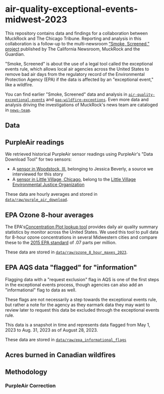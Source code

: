 # air-quality-exceptional-events-midwest-2023

This repository contains data and findings for a collaboration between MuckRock and The Chicago Tribune. Reporting and analysis in this collaboration is a follow-up to the multi-newsroom [“Smoke, Screened,” project](https://www.muckrock.com/project/smoke-screened-the-clean-air-acts-dirty-secret-1117/) published by The California Newsroom, MuckRock and the Guardian. 

"Smoke, Screened" is about the use of a legal tool called the exceptional events rule, which allows local air agencies across the United States to remove bad air days from the regulatory record of the Environmental Protection Agency (EPA) if the data is affected by an "exceptional event," like a wildfire.

You can find earlier "Smoke, Screened" data and analysis in [`air-quality-exceptional-events`](https://github.com/MuckRock/air-quality-exceptional-events) and [`gao-wildfire-exceptions`](https://github.com/MuckRock/gao-wildfire-exceptions). Even more data and analysis driving the investigations of MuckRock's news team are cataloged in [`news-team`](https://github.com/MuckRock/news-team).

## Data 
## PurpleAir readings
We retrieved historical PurpleAir sensor readings using PurpleAir's "Data Download Tool" for two sensors: 
- A [sensor in Woodstock, Ill.](https://map.purpleair.com/1/a/ls/mAQI/a10/p604800/cC0?select=169723#14.06/42.31516/-88.46578) belonging to Jessica Beverly, a source we interviewed for this story
- A [sensor in Little Village, Chicago](https://map.purpleair.com/1/a/ls/mAQI/a10/p604800/cC0?select=7920#12.91/41.85461/-87.7342), belong to the [Little Village Environmental Justice Organization](http://www.lvejo.org/)

These data are hourly averages and stored in [`data/raw/purple_air_download`](data/raw/purple_air_download). 
## EPA Ozone 8-hour averages
The EPA's[Concentration Plot lookup tool](https://www.epa.gov/outdoor-air-quality-data/air-data-concentration-plot) provides daily air quality summary statistics by monitor across the United States. We used this tool to pull data for 8-hour ozone concentrations in several Midwestern cities and compare these to the [2015 EPA standard](https://www.epa.gov/ground-level-ozone-pollution/ozone-national-ambient-air-quality-standards-naaqs) of .07 parts per million. 

These data are stored in [`data/raw/ozone_8_hour_maxes_2023`](data/raw/ozone_8_hour_maxes_2023). 
## EPA AQS data "flagged" for "information" 
Flagging data with a "request exclusion" flag in AQS is one of the first steps in the exceptional events process, though agencies can also add an "informational" flag to data as well. 

These flags are not necessarily a step towards the exceptional events rule, but rather a note for the agency as they earmark data they may want to review later to request this data be excluded through the exceptional events rule.

This data is a snapshot in time and represents data flagged from May 1, 2023 to Aug. 31, 2023 as of August 28, 2023.

These data are stored in [`data/raw/epa_informational_flags`](data/raw/epa_informational_flags)

## Acres burned in Canadian wildfires 

## Methodology 
### PurpleAir Correction 

